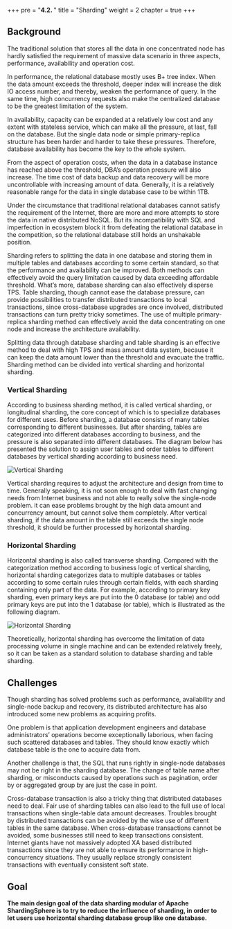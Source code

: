 +++
pre = "<b>4.2. </b>"
title = "Sharding"
weight = 2
chapter = true
+++

## Background

The traditional solution that stores all the data in one concentrated node has hardly satisfied the requirement of massive data scenario in three aspects, performance, availability and operation cost.

In performance, the relational database mostly uses B+ tree index. When the data amount exceeds the threshold, deeper index will increase the disk IO access number, and thereby, weaken the performance of query. In the same time, high concurrency requests also make the centralized database to be the greatest limitation of the system.

In availability, capacity can be expanded at a relatively low cost and any extent with stateless service, which can make all the pressure, at last, fall on the database. But the single data node or simple primary-replica structure has been harder and harder to take these pressures. Therefore, database availability has become the key to the whole system.

From the aspect of operation costs, when the data in a database instance has reached above the threshold, DBA’s operation pressure will also increase. The time cost of data backup and data recovery will be more uncontrollable with increasing amount of data. Generally, it is a relatively reasonable range for the data in single database case to be within 1TB.

Under the circumstance that traditional relational databases cannot satisfy the requirement of the Internet, there are more and more attempts to store the data in native distributed NoSQL. But its incompatibility with SQL and imperfection in ecosystem block it from defeating the relational database in the competition, so the relational database still holds an unshakable position.

Sharding refers to splitting the data in one database and storing them in multiple tables and databases according to some certain standard, so that the performance and availability can be improved. Both methods can effectively avoid the query limitation caused by data exceeding affordable threshold. What’s more, database sharding can also effectively disperse TPS. Table sharding, though cannot ease the database pressure, can provide possibilities to transfer distributed transactions to local transactions, since cross-database upgrades are once involved, distributed transactions can turn pretty tricky sometimes. The use of multiple primary-replica sharding method can effectively avoid the data concentrating on one node and increase the architecture availability.

Splitting data through database sharding and table sharding is an effective method to deal with high TPS and mass amount data system, because it can keep the data amount lower than the threshold and evacuate the traffic. 
Sharding method can be divided into vertical sharding and horizontal sharding.

### Vertical Sharding

According to business sharding method, it is called vertical sharding, or longitudinal sharding, the core concept of which is to specialize databases for different uses. Before sharding, a database consists of many tables corresponding to different businesses. But after sharding, tables are categorized into different databases according to business, and the pressure is also separated into different databases. The diagram below has presented the solution to assign user tables and order tables to different databases by vertical sharding according to business need.

![Vertical Sharding](https://shardingsphere.apache.org/document/current/img/sharding/vertical_sharding.png)

Vertical sharding requires to adjust the architecture and design from time to time. Generally speaking, it is not soon enough to deal with fast changing needs from  Internet business and not able to really solve the single-node problem. it can ease problems brought by the high data amount and concurrency amount,  but cannot solve them completely. After vertical sharding, if the data amount in the table still exceeds the single node threshold, it should be further processed by horizontal sharding.

### Horizontal Sharding

Horizontal sharding is also called transverse sharding. Compared with the categorization method according to business logic of vertical sharding, horizontal sharding categorizes data to multiple databases or tables according to some certain rules through certain fields, with each sharding containing only part of the data. For example, according to primary key sharding, even primary keys are put into the 0 database (or table) and odd primary keys are put into the 1 database (or table), which is illustrated as the following diagram.

![Horizontal Sharding](https://shardingsphere.apache.org/document/current/img/sharding/horizontal_sharding.png)

Theoretically, horizontal sharding has overcome the limitation of data processing volume in single machine and can be extended relatively freely, so it can be taken as a standard solution to database sharding and table sharding.

## Challenges

Though sharding has solved problems such as performance, availability and single-node backup and recovery, its distributed architecture has also introduced some new problems as acquiring profits.

One problem is that application development engineers and database administrators’ operations become exceptionally laborious, when facing such scattered databases and tables. They should know exactly which database table is the one to acquire data from.

Another challenge is that, the SQL that runs rightly in single-node databases may not be right in the sharding database. The change of table name after sharding, or misconducts caused by operations such as pagination, order by or aggregated group by are just the case in point.

Cross-database transaction is also a tricky thing that distributed databases need to deal. Fair use of sharding tables can also lead to the full use of local transactions when single-table data amount decreases. 
Troubles brought by distributed transactions can be avoided by the wise use of different tables in the same database. When cross-database transactions cannot be avoided, some businesses still need to keep transactions consistent. Internet giants have not massively adopted XA based distributed transactions since they are not able to ensure its performance in high-concurrency situations. They usually replace strongly consistent transactions with eventually consistent soft state.

## Goal

**The main design goal of the data sharding modular of Apache ShardingSphere is to try to reduce the influence of sharding, in order to let users use horizontal sharding database group like one database.**
